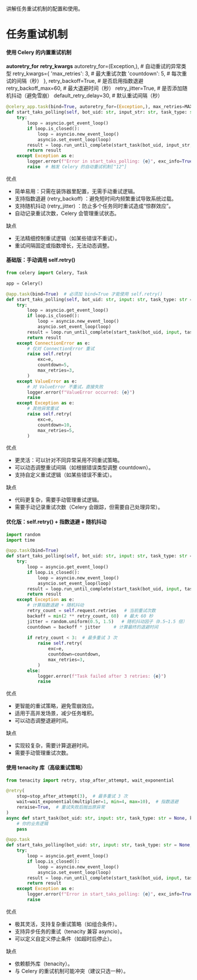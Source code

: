 讲解任务重试机制的配置和使用。




# 任务重试机制

#### 使用 Celery 的内置重试机制

**autoretry_for** 
**retry_kwargs**
autoretry_for=(Exception,),  # 自动重试的异常类型
retry_kwargs={
    'max_retries': 3,        # 最大重试次数
    'countdown': 5,          # 每次重试的间隔（秒）
},
retry_backoff=True,          # 是否启用指数退避
retry_backoff_max=60,        # 最大退避时间（秒）
retry_jitter=True,           # 是否添加随机抖动（避免雪崩）
default_retry_delay=30,      # 默认重试间隔（秒）

```python
@celery_app.task(bind=True, autoretry_for=(Exception,), max_retries=MAX_RETRIES, default_retry_delay=INITIAL_DELAY * MULTIPLIER)
def start_taks_polling(self, bot_uid: str, input_str: str, task_type: str = None, key_words: str = None):
    try:
        loop = asyncio.get_event_loop()
        if loop.is_closed():
            loop = asyncio.new_event_loop()
            asyncio.set_event_loop(loop)
        result = loop.run_until_complete(start_task(bot_uid, input_str, task_type, key_words))
        return result
    except Exception as e:
        logger.error(f"Error in start_taks_polling: {e}", exc_info=True)
        raise  # 触发 Celery 的自动重试机制[^12^]
```
优点
- 简单易用：只需在装饰器里配置，无需手动重试逻辑。
- 支持指数退避 (retry_backoff) ：避免短时间内频繁重试导致系统过载。
- 支持随机抖动 (retry_jitter) ：防止多个任务同时重试造成“惊群效应”。
- 自动记录重试次数，Celery 会管理重试状态。

缺点
- 无法精细控制重试逻辑（如某些错误不重试）。
- 重试间隔固定或指数增长，无法动态调整。

#### 基础版：手动调用 self.retry()

```python
from celery import Celery, Task

app = Celery()

@app.task(bind=True)  # 必须加 bind=True 才能使用 self.retry()
def start_taks_polling(self, bot_uid: str, input: str, task_type: str = None, key_words: str = None):
    try:
        loop = asyncio.get_event_loop()
        if loop.is_closed():
            loop = asyncio.new_event_loop()
            asyncio.set_event_loop(loop)
        result = loop.run_until_complete(start_task(bot_uid, input, task_type, key_words))
        return result
    except ConnectionError as e:
        # 仅对 ConnectionError 重试
        raise self.retry(
            exc=e,
            countdown=5,
            max_retries=3,
        )
    except ValueError as e:
        # 对 ValueError 不重试，直接失败
        logger.error(f"ValueError occurred: {e}")
        raise
    except Exception as e:
        # 其他异常重试
        raise self.retry(
            exc=e,
            countdown=10,
            max_retries=5,
        )
```
优点
- 更灵活：可以针对不同异常采用不同重试策略。
- 可以动态调整重试间隔（如根据错误类型调整 countdown）。
- 支持自定义重试逻辑（如某些错误不重试）。

缺点
- 代码更复杂，需要手动管理重试逻辑。
- 需要手动记录重试次数（Celery 会跟踪，但需要自己处理异常）。

#### 优化版：self.retry() + 指数退避 + 随机抖动

```python
import random
import time

@app.task(bind=True)
def start_taks_polling(self, bot_uid: str, input: str, task_type: str = None, key_words: str = None):
    try:
        loop = asyncio.get_event_loop()
        if loop.is_closed():
            loop = asyncio.new_event_loop()
            asyncio.set_event_loop(loop)
        result = loop.run_until_complete(start_task(bot_uid, input, task_type, key_words))
        return result
    except Exception as e:
        # 计算指数退避 + 随机抖动
        retry_count = self.request.retries   # 当前重试次数
        backoff = min(2 ** retry_count, 60)  # 最大 60 秒
        jitter = random.uniform(0.5, 1.5)   # 随机抖动因子（0.5~1.5 倍）
        countdown = backoff * jitter     # 计算最终的退避时间
        
        if retry_count < 3:  # 最多重试 3 次
            raise self.retry(
                exc=e,
                countdown=countdown,
                max_retries=3,
            )
        else:
            logger.error(f"Task failed after 3 retries: {e}")
            raise
```
优点
- 更智能的重试策略，避免雪崩效应。
- 适用于高并发场景，减少任务堆积。
- 可以动态调整退避时间。

缺点
- 实现较复杂，需要计算退避时间。
- 需要手动管理重试次数。


#### 使用 tenacity 库（高级重试策略）

```python
from tenacity import retry, stop_after_attempt, wait_exponential

@retry(
    stop=stop_after_attempt(3),  # 最多重试 3 次
    wait=wait_exponential(multiplier=1, min=4, max=10),  # 指数退避
    reraise=True,  # 重试失败后抛出原异常
)
async def start_task(bot_uid: str, input: str, task_type: str = None, key_words: str = None):
    # 你的业务逻辑
    pass

@app.task
def start_taks_polling(bot_uid: str, input: str, task_type: str = None, key_words: str = None):
    try:
        loop = asyncio.get_event_loop()
        if loop.is_closed():
            loop = asyncio.new_event_loop()
            asyncio.set_event_loop(loop)
        result = loop.run_until_complete(start_task(bot_uid, input, task_type, key_words))
        return result
    except Exception as e:
        logger.error(f"Error in start_taks_polling: {e}", exc_info=True)
        raise
```

优点
- 极其灵活，支持复杂重试策略（如组合条件）。
- 支持异步任务的重试（tenacity 兼容 asyncio）。
- 可以定义自定义停止条件（如超时后停止）。

缺点
- 依赖额外库（tenacity）。
- 与 Celery 的重试机制可能冲突（建议只选一种）。
